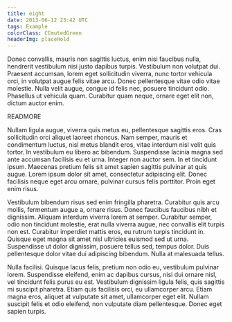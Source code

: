 ```yaml
---
title: eight
date: 2013-06-12 23:42 UTC
tags: Example
colorClass: CCmutedGreen
headerImg: placeHold
---
```

Donec convallis, mauris non sagittis luctus, enim nisi faucibus nulla, hendrerit vestibulum nisi justo dapibus turpis. Vestibulum non volutpat dui. Praesent accumsan, lorem eget sollicitudin viverra, nunc tortor vehicula orci, in volutpat augue felis vitae arcu. Donec pellentesque vitae odio vitae molestie. Nulla velit augue, congue id felis nec, posuere tincidunt odio. Phasellus ut vehicula quam. Curabitur quam neque, ornare eget elit non, dictum auctor enim.

READMORE

Nullam ligula augue, viverra quis metus eu, pellentesque sagittis eros. Cras sollicitudin orci aliquet laoreet rhoncus. Nam semper, mauris et condimentum luctus, nisl metus blandit eros, vitae interdum nisl velit quis tortor. In vestibulum eu libero ac bibendum. Suspendisse lacinia magna sed ante accumsan facilisis eu et urna. Integer non auctor sem. In et tincidunt ipsum. Maecenas pretium felis sit amet sapien sagittis pulvinar at quis augue. Lorem ipsum dolor sit amet, consectetur adipiscing elit. Donec facilisis neque eget arcu ornare, pulvinar cursus felis porttitor. Proin eget enim risus.

Vestibulum bibendum risus sed enim fringilla pharetra. Curabitur quis arcu mollis, fermentum augue a, ornare risus. Donec faucibus faucibus nibh et dignissim. Aliquam interdum viverra lorem at semper. Curabitur semper, odio non tincidunt molestie, erat nulla viverra augue, nec convallis elit turpis non est. Curabitur imperdiet mattis eros, eu rutrum turpis tincidunt in. Quisque eget magna sit amet nisl ultricies euismod sed ut urna. Suspendisse ut dolor dignissim, posuere tellus sed, tempus dolor. Duis pellentesque dolor vitae dui adipiscing bibendum. Nulla at malesuada tellus.

Nulla facilisi. Quisque lacus felis, pretium non odio eu, vestibulum pulvinar lorem. Suspendisse eleifend, enim ac dapibus cursus, nisi dui ornare nisl, vel tincidunt felis purus eu est. Vestibulum dignissim ligula felis, quis sagittis mi suscipit pharetra. Etiam quis facilisis orci, eu ullamcorper arcu. Etiam magna eros, aliquet at vulputate sit amet, ullamcorper eget elit. Nullam suscipit felis et odio eleifend, non vulputate diam pellentesque. Donec eget sapien turpis. 